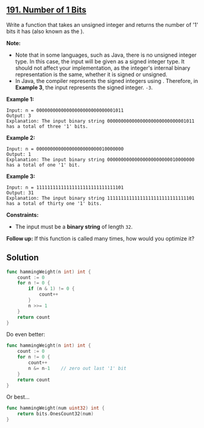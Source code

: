 ## [191. Number of 1 Bits](https://leetcode.com/problems/number-of-1-bits/)


Write a function that takes an unsigned integer and returns the number of '1' bits it has (also known as the ).

**Note:**

*   Note that in some languages, such as Java, there is no unsigned integer type. In this case, the input will be given as a signed integer type. It should not affect your implementation, as the integer's internal binary representation is the same, whether it is signed or unsigned.
*   In Java, the compiler represents the signed integers using . Therefore, in **Example 3**, the input represents the signed integer. `-3`.

**Example 1:**

```
Input: n = 00000000000000000000000000001011
Output: 3
Explanation: The input binary string 00000000000000000000000000001011 has a total of three '1' bits.
```

**Example 2:**

```
Input: n = 00000000000000000000000010000000
Output: 1
Explanation: The input binary string 00000000000000000000000010000000 has a total of one '1' bit.
```

**Example 3:**

```
Input: n = 11111111111111111111111111111101
Output: 31
Explanation: The input binary string 11111111111111111111111111111101 has a total of thirty one '1' bits.
```

**Constraints:**

*   The input must be a **binary string** of length `32`.

**Follow up:** If this function is called many times, how would you optimize it?



## Solution

```go
func hammingWeight(n int) int {
    count := 0
    for n != 0 {
        if (n & 1) != 0 {
            count++
        }
        n >>= 1
    }
    return count
}
```

Do even better:

```go
func hammingWeight(n int) int {
    count := 0
    for n != 0 {
        count++
        n &= n-1    // zero out last '1' bit
    }
    return count
}
```

Or best...

```go
func hammingWeight(num uint32) int {
	return bits.OnesCount32(num)
}
```

